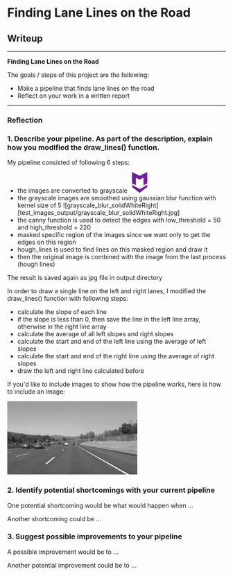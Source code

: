 # **Finding Lane Lines on the Road** 

## Writeup

---

**Finding Lane Lines on the Road**

The goals / steps of this project are the following:
* Make a pipeline that finds lane lines on the road
* Reflect on your work in a written report


[//]: # (Image References)

[image1]: ./examples/grayscale.jpg "Grayscale"

---

### Reflection

### 1. Describe your pipeline. As part of the description, explain how you modified the draw_lines() function.

My pipeline consisted of following 6 steps:
- the images are converted to grayscale 
![grayscale_solidWhiteRight](https://github.com/adam-p/markdown-here/raw/master/src/common/images/icon48.png "Logo Title Text 1")
- the grayscale images are smoothed using gaussian blur function with kernel size of 5
![grayscale_blur_solidWhiteRight][test_images_output/grayscale_blur_solidWhiteRight.jpg]
- the canny function is used to detect the edges with low_threshold = 50 and high_threshold = 220
- masked specific region of the images since we want only to get the edges on this region
- hough_lines is used to find lines on this masked region and draw it
- then the original image is combined with the image from the last process (hough lines) 

The result is saved again as jpg file in output directory

In order to draw a single line on the left and right lanes, I modified the draw_lines() function with 
following steps:
- calculate the slope of each line
- if the slope is less than 0, then save the line in the left line array, otherwise in the right line array
- calculate the average of all left slopes and right slopes
- calculate the start and end of the left line using the average of left slopes
- calculate the start and end of the right line using the average of right slopes
- draw the left and right line calculated before



If you'd like to include images to show how the pipeline works, here is how to include an image: 

![alt text][image1]


### 2. Identify potential shortcomings with your current pipeline


One potential shortcoming would be what would happen when ... 

Another shortcoming could be ...


### 3. Suggest possible improvements to your pipeline

A possible improvement would be to ...

Another potential improvement could be to ...
